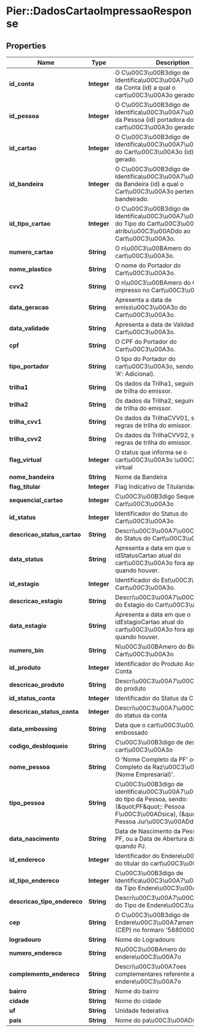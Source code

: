 # Pier::DadosCartaoImpressaoResponse

## Properties
Name | Type | Description | Notes
------------ | ------------- | ------------- | -------------
**id_conta** | **Integer** | O C\u00C3\u00B3digo de Identifica\u00C3\u00A7\u00C3\u00A3o da Conta (id) a qual o cart\u00C3\u00A3o gerado pertence. | [optional] 
**id_pessoa** | **Integer** | O C\u00C3\u00B3digo de Identifica\u00C3\u00A7\u00C3\u00A3o da Pessoa (id) portadora do cart\u00C3\u00A3o gerado. | [optional] 
**id_cartao** | **Integer** | O C\u00C3\u00B3digo de Identifica\u00C3\u00A7\u00C3\u00A3o do Cart\u00C3\u00A3o (id) que foi gerado. | [optional] 
**id_bandeira** | **Integer** | O C\u00C3\u00B3digo de Identifica\u00C3\u00A7\u00C3\u00A3o da Bandeira (id) a qual o Cart\u00C3\u00A3o pertence, quando bandeirado. | [optional] 
**id_tipo_cartao** | **Integer** | O C\u00C3\u00B3digo de Identifica\u00C3\u00A7\u00C3\u00A3o do Tipo do Cart\u00C3\u00A3o (id) atribu\u00C3\u00ADdo ao Cart\u00C3\u00A3o. | [optional] 
**numero_cartao** | **String** | O n\u00C3\u00BAmero do cart\u00C3\u00A3o. | [optional] 
**nome_plastico** | **String** | O nome do Portador do Cart\u00C3\u00A3o. | [optional] 
**cvv2** | **String** | O n\u00C3\u00BAmero do CVV a ser impresso no Cart\u00C3\u00A3o | [optional] 
**data_geracao** | **String** | Apresenta a data de emiss\u00C3\u00A3o do Cart\u00C3\u00A3o. | [optional] 
**data_validade** | **String** | Apresenta a data de Validade do Cart\u00C3\u00A3o. | [optional] 
**cpf** | **String** | O CPF do Portador do Cart\u00C3\u00A3o. | [optional] 
**tipo_portador** | **String** | O tipo do Portador do cart\u00C3\u00A3o, sendo: (&#39;T&#39;: Titular, &#39;A&#39;: Adicional). | [optional] 
**trilha1** | **String** | Os dados da Trilha1, seguindo as regras de trilha do emissor. | [optional] 
**trilha2** | **String** | Os dados da Trilha2, seguindo as regras de trilha do emissor. | [optional] 
**trilha_cvv1** | **String** | Os dados da TrilhaCVV01, seguindo as regras de trilha do emissor. | [optional] 
**trilha_cvv2** | **String** | Os dados da TrilhaCVV02, seguindo as regras de trilha do emissor. | [optional] 
**flag_virtual** | **Integer** | O status que informa se o cart\u00C3\u00A3o \u00C3\u00A9 virtual  | [optional] 
**nome_bandeira** | **String** | Nome da Bandeira | [optional] 
**flag_titular** | **Integer** | Flag Indicativo de Titularidade da Conta | [optional] 
**sequencial_cartao** | **Integer** | C\u00C3\u00B3digo Sequencial do Cart\u00C3\u00A3o | [optional] 
**id_status** | **Integer** | Identificador do Status do Cart\u00C3\u00A3o | [optional] 
**descricao_status_cartao** | **String** | Descri\u00C3\u00A7\u00C3\u00A3o do Status do Cart\u00C3\u00A3o | [optional] 
**data_status** | **String** | Apresenta a data em que o idStatusCartao atual do cart\u00C3\u00A3o fora aplicado, quando houver. | [optional] 
**id_estagio** | **Integer** | Identificador do Est\u00C3\u00A1gio do Cart\u00C3\u00A3o. | [optional] 
**descricao_estagio** | **String** | Descri\u00C3\u00A7\u00C3\u00A3o do Estagio do Cart\u00C3\u00A3o. | [optional] 
**data_estagio** | **String** | Apresenta a data em que o idEstagioCartao atual do cart\u00C3\u00A3o fora aplicado, quando houver. | [optional] 
**numero_bin** | **String** | N\u00C3\u00BAmero do Bin do Cart\u00C3\u00A3o | [optional] 
**id_produto** | **Integer** | Identificador do Produto Associado a Conta | [optional] 
**descricao_produto** | **String** | Descri\u00C3\u00A7\u00C3\u00A3o do produto | [optional] 
**id_status_conta** | **Integer** | Identificador do Status da Conta | [optional] 
**descricao_status_conta** | **Integer** | Descri\u00C3\u00A7\u00C3\u00A3o do status da conta | [optional] 
**data_embossing** | **String** | Data que o cart\u00C3\u00A3o foi embossado | [optional] 
**codigo_desbloqueio** | **String** | C\u00C3\u00B3digo de desbloqueio do cart\u00C3\u00A3o | [optional] 
**nome_pessoa** | **String** | O &#39;Nome Completo da PF&#39; ou o &#39;Nome Completo da Raz\u00C3\u00A3o Social (Nome Empresarial)&#39;. | [optional] 
**tipo_pessoa** | **String** | C\u00C3\u00B3digo de identifica\u00C3\u00A7\u00C3\u00A3o do tipo da Pessoa, sendo: (\&quot;PF\&quot;: Pessoa F\u00C3\u00ADsica), (\&quot;PJ\&quot;: Pessoa Jur\u00C3\u00ADdica). | [optional] 
**data_nascimento** | **String** | Data de Nascimento da Pessoa, quando PF, ou a Data de Abertura da Empresa, quando PJ. | [optional] 
**id_endereco** | **Integer** | Identificador do Endere\u00C3\u00A7o do titular do cart\u00C3\u00A3o | [optional] 
**id_tipo_endereco** | **Integer** | C\u00C3\u00B3digo de Identifica\u00C3\u00A7\u00C3\u00A3o da Tipo Endere\u00C3\u00A7o (id) | [optional] 
**descricao_tipo_endereco** | **String** | Descri\u00C3\u00A7\u00C3\u00A3o do Tipo de Endere\u00C3\u00A7o | [optional] 
**cep** | **String** | O C\u00C3\u00B3digo de Endere\u00C3\u00A7amento Postal (CEP) no formaro &#39;58800000&#39; | [optional] 
**logradouro** | **String** | Nome do Logradouro | [optional] 
**numero_endereco** | **String** | N\u00C3\u00BAmero do endere\u00C3\u00A7o | [optional] 
**complemento_endereco** | **String** | Descri\u00C3\u00A7oes complementares referente ao endere\u00C3\u00A7o | [optional] 
**bairro** | **String** | Nome do bairro | [optional] 
**cidade** | **String** | Nome do cidade | [optional] 
**uf** | **String** | Unidade federativa | [optional] 
**pais** | **String** | Nome do pa\u00C3\u00ADs | [optional] 



